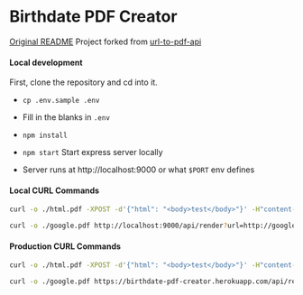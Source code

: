 # Birthdate PDF Creator

[Original README](./docs/README.md)
Project forked from [url-to-pdf-api](https://github.com/alvarcarto/url-to-pdf-api)

#### Local development

First, clone the repository and cd into it.

* `cp .env.sample .env`
* Fill in the blanks in `.env`

* `npm install`
* `npm start` Start express server locally
* Server runs at http://localhost:9000 or what `$PORT` env defines

#### Local CURL Commands

```bash
curl -o ./html.pdf -XPOST -d'{"html": "<body>test</body>"}' -H"content-type: application/json" http://localhost:9000/api/render
```

```bash
curl -o ./google.pdf http://localhost:9000/api/render?url=http://google.com
```

#### Production CURL Commands

```bash
curl -o ./html.pdf -XPOST -d'{"html": "<body>test</body>"}' -H"content-type: application/json"  https://birthdate-pdf-creator.herokuapp.com/api/render
```

```bash
curl -o ./google.pdf https://birthdate-pdf-creator.herokuapp.com/api/render?url=http://google.com
```
